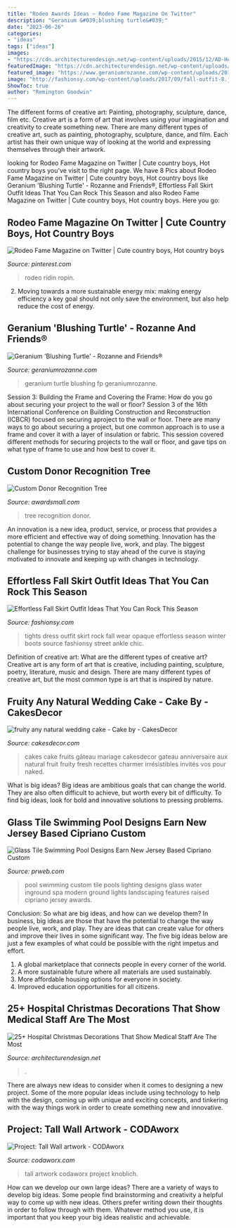 ```yaml
---
title: "Rodeo Awards Ideas ~ Rodeo Fame Magazine On Twitter"
description: "Geranium &#039;blushing turtle&#039;"
date: "2023-06-26"
categories:
- "ideas"
tags: ["ideas"]
images:
- "https://cdn.architecturendesign.net/wp-content/uploads/2015/12/AD-Hospital-Christmas-Decorations-07.jpg"
featuredImage: "https://cdn.architecturendesign.net/wp-content/uploads/2015/12/AD-Hospital-Christmas-Decorations-07.jpg"
featured_image: "https://www.geraniumrozanne.com/wp-content/uploads/2016/12/Geranium_BlushingTurtle_fp-e1523043187310.jpg"
image: "http://fashionsy.com/wp-content/uploads/2017/09/fall-outfit-8.jpg"
ShowToc: true
author: "Remington Goodwin"
---
```



The different forms of creative art: Painting, photography, sculpture, dance, film etc.
Creative art is a form of art that involves using your imagination and creativity to create something new. There are many different types of creative art, such as painting, photography, sculpture, dance, and film. Each artist has their own unique way of looking at the world and expressing themselves through their artwork.

	

		
looking for Rodeo Fame Magazine on Twitter | Cute country boys, Hot country boys you've visit to the right page. We have 8 Pics about Rodeo Fame Magazine on Twitter | Cute country boys, Hot country boys like Geranium &#039;Blushing Turtle&#039; - Rozanne and Friends®, Effortless Fall Skirt Outfit Ideas That You Can Rock This Season and also Rodeo Fame Magazine on Twitter | Cute country boys, Hot country boys. Here you go:
		
    
## Rodeo Fame Magazine On Twitter | Cute Country Boys, Hot Country Boys

<img loading=lazy src="https://i.pinimg.com/736x/c1/69/ed/c169edfbffc9867d8d20ccd7fb5d7fc9--rodeo-cowboys-man-crush.jpg" onerror="this.onerror=null;this.src='https://tse3.mm.bing.net/th?id=OIP.dJniQd765bcn5b_I35_CagHaNL&amp;pid=15.1';" alt="Rodeo Fame Magazine on Twitter | Cute country boys, Hot country boys">

_Source: pinterest.com_

>rodeo ridin ropin. 

	

2. Moving towards a more sustainable energy mix: making energy efficiency a key goal should not only save the environment, but also help reduce the cost of energy.

    
## Geranium &#039;Blushing Turtle&#039; - Rozanne And Friends®

<img loading=lazy src="https://www.geraniumrozanne.com/wp-content/uploads/2016/12/Geranium_BlushingTurtle_fp-e1523043187310.jpg" onerror="this.onerror=null;this.src='https://tse1.mm.bing.net/th?id=OIP.V3tLEfNGzPHrSn7qjQABOgHaLH&amp;pid=15.1';" alt="Geranium &#039;Blushing Turtle&#039; - Rozanne and Friends®">

_Source: geraniumrozanne.com_

>geranium turtle blushing fp geraniumrozanne. 

	

Session 3: Building the Frame and Covering the Frame: How do you go about securing your project to the wall or floor?
Session 3 of the 16th International Conference on Building Construction and Reconstruction (ICBCR) focused on securing aproject to the wall or floor. There are many ways to go about securing a project, but one common approach is to use a frame and cover it with a layer of insulation or fabric. This session covered different methods for securing projects to the wall or floor, and gave tips on what type of frame to use and how best to cover it.

    
## Custom Donor Recognition Tree

<img loading=lazy src="https://www.awardsmall.com/assets/images/donortree-sm.jpg" onerror="this.onerror=null;this.src='https://tse2.mm.bing.net/th?id=OIP.yt1lzxgLj1GuBWuNo0vOygAAAA&amp;pid=15.1';" alt="Custom Donor Recognition Tree">

_Source: awardsmall.com_

>tree recognition donor. 

	

An innovation is a new idea, product, service, or process that provides a more efficient and effective way of doing something. Innovation has the potential to change the way people live, work, and play. The biggest challenge for businesses trying to stay ahead of the curve is staying motivated to innovate and keeping up with changes in technology.

    
## Effortless Fall Skirt Outfit Ideas That You Can Rock This Season

<img loading=lazy src="http://fashionsy.com/wp-content/uploads/2017/09/fall-outfit-8.jpg" onerror="this.onerror=null;this.src='https://tse1.mm.bing.net/th?id=OIP.yzUodEA6iHXYKRrYL8wp5QHaLH&amp;pid=15.1';" alt="Effortless Fall Skirt Outfit Ideas That You Can Rock This Season">

_Source: fashionsy.com_

>tights dress outfit skirt rock fall wear opaque effortless season winter boots source fashionsy street ankle chic. 

	

Definition of creative art: What are the different types of creative art?
Creative art is any form of art that is creative, including painting, sculpture, poetry, literature, music and design. There are many different types of creative art, but the most common type is art that is inspired by nature.

    
## Fruity Any Natural Wedding Cake - Cake By - CakesDecor

<img loading=lazy src="https://pic.cakesdecor.com/m/mojvidhjpic0ntow7wns.jpg" onerror="this.onerror=null;this.src='https://tse1.mm.bing.net/th?id=OIP.P_Vmu2w6F3tmhG2sjA7FNwHaK6&amp;pid=15.1';" alt="fruity any natural wedding cake - Cake by - CakesDecor">

_Source: cakesdecor.com_

>cakes cake fruits gâteau mariage cakesdecor gateau anniversaire aux natural fruit fruity fresh recettes charmer irrésistibles invités vos pour naked. 

	

What is big ideas?
Big ideas are ambitious goals that can change the world. They are also often difficult to achieve, but worth every bit of difficulty. To find big ideas, look for bold and innovative solutions to pressing problems.

    
## Glass Tile Swimming Pool Designs Earn New Jersey Based Cipriano Custom

<img loading=lazy src="http://ww1.prweb.com/prfiles/2010/11/15/278217/fiberopticwaterwalllighting.jpg" onerror="this.onerror=null;this.src='https://tse3.mm.bing.net/th?id=OIP.36UMbp9-1wP023LPgCS00AHaE8&amp;pid=15.1';" alt="Glass Tile Swimming Pool Designs Earn New Jersey Based Cipriano Custom">

_Source: prweb.com_

>pool swimming custom tile pools lighting designs glass water inground spa modern ground lights landscaping features raised cipriano jersey awards. 

	

Conclusion: So what are big ideas, and how can we develop them?
In business, big ideas are those that have the potential to change the way people live, work, and play. They are ideas that can create value for others and improve their lives in some significant way. The five big ideas below are just a few examples of what could be possible with the right impetus and effort.
1. A global marketplace that connects people in every corner of the world.
2. A more sustainable future where all materials are used sustainably.
3. More affordable housing options for everyone in society. 
4. Improved education opportunities for all citizens. 

    
## 25+ Hospital Christmas Decorations That Show Medical Staff Are The Most

<img loading=lazy src="https://cdn.architecturendesign.net/wp-content/uploads/2015/12/AD-Hospital-Christmas-Decorations-07.jpg" onerror="this.onerror=null;this.src='https://tse4.mm.bing.net/th?id=OIP.l292ZzRt0TStQJIv9eRecQHaJ6&amp;pid=15.1';" alt="25+ Hospital Christmas Decorations That Show Medical Staff Are The Most">

_Source: architecturendesign.net_

>. 

	

There are always new ideas to consider when it comes to designing a new project. Some of the more popular ideas include using technology to help with the design, coming up with unique and exciting concepts, and tinkering with the way things work in order to create something new and innovative.

    
## Project: Tall Wall Artwork - CODAworx

<img loading=lazy src="https://res.cloudinary.com/codaworx/image/upload/project/tall-wall-artwork.jpg" onerror="this.onerror=null;this.src='https://tse4.mm.bing.net/th?id=OIP.BhCz9YdqVFLrQNK1eZwzywHaJ4&amp;pid=15.1';" alt="Project: Tall Wall artwork - CODAworx">

_Source: codaworx.com_

>tall artwork codaworx project knoblich. 

	

How can we develop our own large ideas?
There are a variety of ways to develop big ideas. Some people find brainstorming and creativity a helpful way to come up with new ideas. Others prefer writing down their thoughts in order to follow through with them. Whatever method you use, it is important that you keep your big ideas realistic and achievable.

